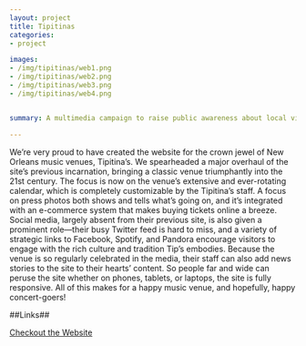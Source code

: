 ```yaml
--- 
layout: project
title: Tipitinas
categories:
- project

images:
- /img/tipitinas/web1.png
- /img/tipitinas/web2.png
- /img/tipitinas/web3.png
- /img/tipitinas/web4.png


summary: A multimedia campaign to raise public awareness about local violence.

---
```


We’re very proud to have created the website for the crown jewel of New Orleans music venues, Tipitina’s. We spearheaded a major overhaul of the site’s previous incarnation, bringing a classic venue triumphantly into the 21st century. The focus is now on the venue’s extensive and ever-rotating calendar, which is completely customizable by the Tipitina’s staff. A focus on press photos both shows and tells what’s going on, and it’s integrated with an e-commerce system that makes buying tickets online a breeze. Social media, largely absent from their previous site, is also given a prominent role—their busy Twitter feed is hard to miss, and a variety of strategic links to Facebook, Spotify, and Pandora encourage visitors to engage with the rich culture and tradition Tip’s embodies. Because the venue is so regularly celebrated in the media, their staff can also add news stories to the site to their hearts’ content. So people far and wide can peruse the site whether on phones, tablets, or laptops, the site is fully responsive. All of this makes for a happy music venue, and hopefully, happy concert-goers!

##Links##

[Checkout the Website](http://www.tipitinas.com/)

